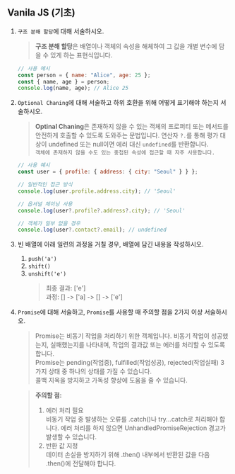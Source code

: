 ## Vanila JS (기초)

1. `구조 분해 할당`에 대해 서술하시오.
   > **구조 분해 할당**은 배열이나 객체의 속성을 해체하여 그 값을 개별 변수에 담을 수 있게 하는 표현식입니다.
   ```js
   // 사용 예시
   const person = { name: "Alice", age: 25 };
   const { name, age } = person;
   console.log(name, age); // Alice 25
   ```
2. `Optional Chaning`에 대해 서술하고 하위 호환을 위해 어떻게 표기해야 하는지 서술하시오.

   > **Optinal Chaning**은 존재하지 않을 수 있는 객체의 프로퍼티 또는 메서드를 안전하게 호출할 수 있도록 도와주는 문법입니다. 연산자 `?.`를 통해 평가 대상이 undefined 또는 null이면 에러 대신 `undefined`를 반환합니다.  
   > `객체에 존재하지 않을 수도 있는 중첩된 속성에 접근할 때 자주 사용합니다.`

   ```js
   // 사용 예시
   const user = { profile: { address: { city: "Seoul" } } };

   // 일반적인 접근 방식
   console.log(user.profile.address.city); // 'Seoul'

   // 옵셔널 체이닝 사용
   console.log(user?.profile?.address?.city); // 'Seoul'

   // 객체가 일부 없을 경우
   console.log(user?.contact?.email); // undefined
   ```

3. 빈 배열에 아래 일련의 과정을 거칠 경우, 배열에 담긴 내용을 작성하시오.
   1. `push('a')`
   2. `shift()`
   3. `unshift('e')`
      > 최종 결과: ['e']  
      > 과정: [] -> ['a] -> [] -> ['e']
4. `Promise`에 대해 서술하고, `Promise`를 사용할 때 주의할 점을 2가지 이상 서술하시오.

   > Promise는 비동기 작업을 처리하기 위한 객체입니다. 비동기 작업이 성공했는지, 실패했는지를 나타내며, 작업의 결과값 또는 에러를 처리할 수 있도록 합니다.  
   > Promise는 pending(작업중), fulfilled(작업성공), rejected(작업실패) 3가지 상태 중 하나의 상태를 가질 수 있습니다.  
   > 콜백 지옥을 방지하고 가독성 향상에 도움을 줄 수 있습니다.

   > **주의할 점:**
   >
   > 1. 에러 처리 필요  
   >    비동기 작업 중 발생하는 오류를 .catch()나 try...catch로 처리해야 합니다. 에러 처리를 하지 않으면 UnhandledPromiseRejection 경고가 발생할 수 있습니다.
   > 2. 반환 값 지정  
   >    데이터 손실을 방지하기 위해 .then() 내부에서 반환된 값을 다음 .then()에 전달해야 합니다.
